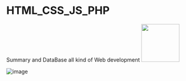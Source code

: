 # HTML_CSS_JS_PHP
Summary and DataBase all kind of Web development
<img src= "https://user-images.githubusercontent.com/57319180/145340614-029c4221-c320-449f-a3c0-85a0bfdbdcf8.png" width="100" height = "100"/>


![image](https://user-images.githubusercontent.com/57319180/145340614-029c4221-c320-449f-a3c0-85a0bfdbdcf8.png )

